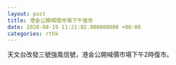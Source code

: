 ```yaml
---
layout: post
title: 港金公開喊價市場下午復市
date: 2020-08-19 11:21:02.000000000 +08:00
categories: rthk
---
```


天文台改發三號強風信號，港金公開喊價市場下午2時復市。
